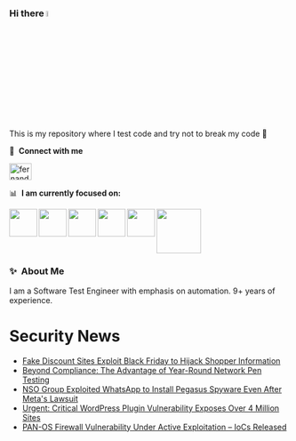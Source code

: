 ### Hi there <a href="https://www.gautamkrishnar.com/"><img src="https://media.giphy.com/media/hvRJCLFzcasrR4ia7z/giphy.gif" width="5%"></a>
This is my repository where I test code and try not to break my code :rofl:

🔗 &nbsp;**Connect with me**
<p align="left">
<a href="https://linkedin.com/in/fernandorlcruz" target="blank"><img align="center" src="https://raw.githubusercontent.com/rahuldkjain/github-profile-readme-generator/master/src/images/icons/Social/linked-in-alt.svg" alt="fernando cruz" height="30" width="40" /></a>
  
📊 &nbsp;**I am currently focused on:**

<img align="left" width='50' height='50' src="https://cdn.jsdelivr.net/gh/devicons/devicon/icons/python/python-original-wordmark.svg" />
<img align="left" width='50' height='50' src="https://cdn.jsdelivr.net/gh/devicons/devicon/icons/csharp/csharp-original.svg" />
<img align="left" width='50' height='50' src="https://cdn.jsdelivr.net/gh/devicons/devicon/icons/jenkins/jenkins-original.svg" />
<img align="left" width='50' height='50' src="https://specflow.org/wp-content/uploads/2021/05/SpecFlow-Icon.png" />
<img align="left" width='50' height='50' src="https://www.svgrepo.com/show/306098/githubactions.svg" />
<img width='80' height='80' src="https://cdn2.vectorstock.com/i/1000x1000/64/81/security-testing-concept-icon-safety-audit-key-vector-29166481.jpg" />
          
          
  
### ✨&nbsp; About Me

I am a Software Test Engineer with emphasis on automation. 9+ years of experience.

# Security News
<!-- BLOG-POST-LIST:START -->
- [Fake Discount Sites Exploit Black Friday to Hijack Shopper Information](https://thehackernews.com/2024/11/fake-discount-sites-exploit-black.html)
- [Beyond Compliance: The Advantage of Year-Round Network Pen Testing](https://thehackernews.com/2024/11/beyond-compliance-advantage-of-year.html)
- [NSO Group Exploited WhatsApp to Install Pegasus Spyware Even After Meta&#39;s Lawsuit](https://thehackernews.com/2024/11/nso-group-exploited-whatsapp-to-install.html)
- [Urgent: Critical WordPress Plugin Vulnerability Exposes Over 4 Million Sites](https://thehackernews.com/2024/11/urgent-critical-wordpress-plugin.html)
- [PAN-OS Firewall Vulnerability Under Active Exploitation – IoCs Released](https://thehackernews.com/2024/11/pan-os-firewall-vulnerability-under.html)
<!-- BLOG-POST-LIST:END -->
